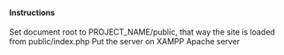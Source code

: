 #### Instructions
Set document root to PROJECT_NAME/public, that way the site is loaded from public/index.php
Put the server on XAMPP Apache server 
